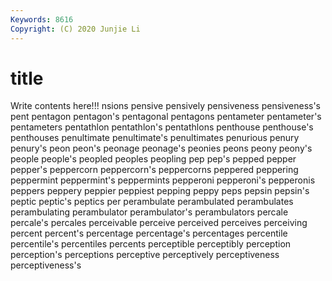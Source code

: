```yaml
---
Keywords: 8616
Copyright: (C) 2020 Junjie Li
---
```


# title

Write contents here!!!
nsions 
pensive 
pensively 
pensiveness 
pensiveness's 
pent 
pentagon 
pentagon's
pentagonal 
pentagons 
pentameter 
pentameter's 
pentameters 
pentathlon 
pentathlon's 
pentathlons 
penthouse 
penthouse's
penthouses 
penultimate 
penultimate's 
penultimates 
penurious 
penury 
penury's 
peon 
peon's 
peonage
peonage's 
peonies 
peons 
peony 
peony's 
people 
people's 
peopled 
peoples 
peopling
pep 
pep's 
pepped 
pepper 
pepper's 
peppercorn 
peppercorn's 
peppercorns 
peppered 
peppering
peppermint 
peppermint's 
peppermints 
pepperoni 
pepperoni's 
pepperonis 
peppers 
peppery 
peppier 
peppiest
pepping 
peppy 
peps 
pepsin 
pepsin's 
peptic 
peptic's 
peptics 
per 
perambulate
perambulated 
perambulates 
perambulating 
perambulator 
perambulator's 
perambulators 
percale 
percale's 
percales 
perceivable
perceive 
perceived 
perceives 
perceiving 
percent 
percent's 
percentage 
percentage's 
percentages 
percentile
percentile's 
percentiles 
percents 
perceptible 
perceptibly 
perception 
perception's 
perceptions 
perceptive 
perceptively
perceptiveness 
perceptiveness's 
